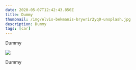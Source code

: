 ```yaml
---
date: 2020-05-07T12:42:43.850Z
title: Dummy
thumbnail: /img/elvis-bekmanis-brywrir2yq0-unsplash.jpg
description: Dummy
tags: [car]
---
```


Dummy

![](/img/elvis-bekmanis-brywrir2yq0-unsplash.jpg)

Dummy
